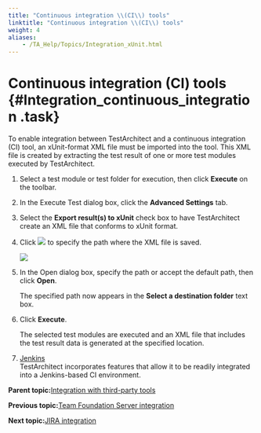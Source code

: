 ```yaml
--- 
title: "Continuous integration \\(CI\\) tools"
linktitle: "Continuous integration \\(CI\\) tools"
weight: 4
aliases: 
    - /TA_Help/Topics/Integration_xUnit.html
---
```

# Continuous integration \(CI\) tools {#Integration_continuous_integration .task}

To enable integration between TestArchitect and a continuous integration \(CI\) tool, an xUnit-format XML file must be imported into the tool. This XML file is created by extracting the test result of one or more test modules executed by TestArchitect.

1.  Select a test module or test folder for execution, then click **Execute** on the toolbar.

2.  In the Execute Test dialog box, click the **Advanced Settings** tab.

3.  Select the **Export result\(s\) to xUnit** check box to have TestArchitect create an XML file that conforms to xUnit format.

4.  Click ![](../Images/btn.browse-ellipsis.01.png) to specify the path where the XML file is saved.

    ![](../Images/xUnit_1.png)

5.  In the Open dialog box, specify the path or accept the default path, then click **Open**.

    The specified path now appears in the **Select a destination folder** text box.

6.  Click **Execute**.

    The selected test modules are executed and an XML file that includes the test result data is generated at the specified location.


1.  [Jenkins](../../TA_Help/Topics/Integration_Jenkins.html)  
TestArchitect incorporates features that allow it to be readily integrated into a Jenkins-based CI environment.

**Parent topic:**[Integration with third-party tools](../../TA_Help/Topics/Integration_def.html)

**Previous topic:**[Team Foundation Server integration](../../TA_Help/Topics/ug_MTM_def.html)

**Next topic:**[JIRA integration](../../TA_Help/Topics/JIRA_Integration.html)

